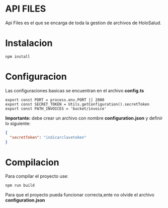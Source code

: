 # API FILES

Api Files es el que se encarga de toda la gestion de archivos de HoloSalud.

# Instalacion

```
npm install
```

# Configuracion

Las configuraciones basicas se encuentran en el archivo **config.ts**

```
export const PORT = process.env.PORT || 2000
export const SECRET_TOKEN = Utils.getConfiguration().secretToken
export const PATH_INVOICES = 'bucket/invoice'
```

**Importante:** debe crear un archivo con nombre **configuration.json** y definir lo siguiente:

```json
{
  "secretToken": "indicarclavetoken"
}
```

# Compilacion

Para compilar el proyecto use:

```
npm run build
```
Para que el proyecto pueda funcionar correcta,ente no olvide el archivo **configuration.json**
